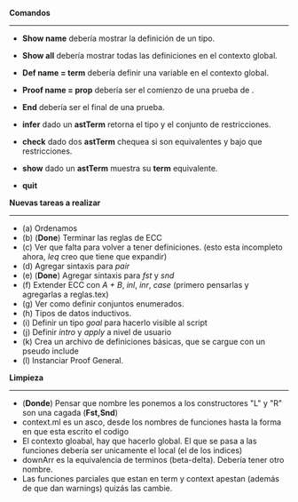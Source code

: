 **Comandos**
***
   * **Show name** debería mostrar la definición de un tipo.
   * **Show all** debería mostrar todas las definiciones en el contexto global.
   * **Def name = term** debería definir una variable en el contexto global.
   * **Proof name = prop** debería ser el comienzo de una prueba de <prop>.
   * **End** debería ser el final de una prueba.

   * **infer** dado un **astTerm** retorna el tipo y el conjunto de restricciones.
   * **check** dado dos **astTerm** chequea si son equivalentes y bajo que restricciones.
   * **show** dado un **astTerm** muestra su **term** equivalente.
   * **quit**              


**Nuevas tareas a realizar**
***

  * (a) Ordenamos
  * (b) (**Done**) Terminar las reglas de ECC
  * (c) Ver que falta para volver a tener definiciones. (esto esta incompleto ahora, *leq* creo que tiene que expandir)
  * (d) Agregar sintaxis para *pair*
  * (e) (**Done**) Agregar sintaxis para *fst* y *snd*
  * (f) Extender ECC con *A + B*, *inl*, *inr*, *case* (primero pensarlas y agregarlas a reglas.tex)
  * (g) Ver como definir conjuntos enumerados.
  * (h) Tipos de datos inductivos.
  * (i) Definir un tipo *goal* para hacerlo visible al script
  * (j) Definir *intro* y *apply* a nivel de usuario
  * (k) Crea un archivo de definiciones básicas, que se cargue con un pseudo include
  * (l) Instanciar Proof General.


**Limpieza**
***
   * (**Donde**) Pensar que nombre les ponemos a los constructores "L" y "R" son una cagada (**Fst,Snd**)
   * context.ml es un asco, desde los nombres de funciones hasta la forma en que esta escrito el codigo
   * El contexto gloabal, hay que hacerlo global. El que se pasa a las funciones debería ser unicamente el local (el de los indices)
   * downArr es la equivalencia de terminos (beta-delta). Debería tener otro nombre.
   * Las funciones parciales que estan en term y context apestan (además de que dan warnings) quizás las cambie.
